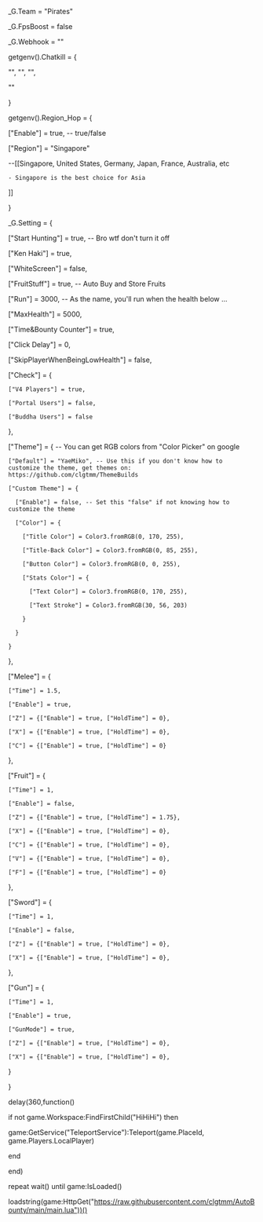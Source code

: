 _G.Team = "Pirates"

_G.FpsBoost = false

_G.Webhook = ""



getgenv().Chatkill = {

  "", "", "",

  ""

}

getgenv().Region_Hop = {

  ["Enable"] = true, -- true/false

  ["Region"] = "Singapore"

  --[[Singapore, United States, Germany, Japan, France, Australia, etc

    - Singapore is the best choice for Asia

  ]]

}

_G.Setting = {

  ["Start Hunting"] = true, -- Bro wtf don't turn it off

  ["Ken Haki"] = true,

  ["WhiteScreen"] = false,

  ["FruitStuff"] = true, -- Auto Buy and Store Fruits

  ["Run"] = 3000, -- As the name, you'll run when the health below ...

  ["MaxHealth"] = 5000,

  ["Time&Bounty Counter"] = true,

  ["Click Delay"] = 0,

  ["SkipPlayerWhenBeingLowHealth"] = false,

  ["Check"] = {

    ["V4 Players"] = true,

    ["Portal Users"] = false,

    ["Buddha Users"] = false

  },

  ["Theme"] = { -- You can get RGB colors from "Color Picker" on google

    ["Default"] = "YaeMiko", -- Use this if you don't know how to customize the theme, get themes on: https://github.com/clgtmm/ThemeBuilds

    ["Custom Theme"] = {

      ["Enable"] = false, -- Set this "false" if not knowing how to customize the theme

      ["Color"] = {

        ["Title Color"] = Color3.fromRGB(0, 170, 255),

        ["Title-Back Color"] = Color3.fromRGB(0, 85, 255),

        ["Button Color"] = Color3.fromRGB(0, 0, 255),

        ["Stats Color"] = {

          ["Text Color"] = Color3.fromRGB(0, 170, 255),

          ["Text Stroke"] = Color3.fromRGB(30, 56, 203)

        }

      }

    }

  },

  ["Melee"] = {

    ["Time"] = 1.5,

    ["Enable"] = true,

    ["Z"] = {["Enable"] = true, ["HoldTime"] = 0},

    ["X"] = {["Enable"] = true, ["HoldTime"] = 0},

    ["C"] = {["Enable"] = true, ["HoldTime"] = 0}

  },

  ["Fruit"] = {

    ["Time"] = 1,

    ["Enable"] = false,

    ["Z"] = {["Enable"] = true, ["HoldTime"] = 1.75},

    ["X"] = {["Enable"] = true, ["HoldTime"] = 0},

    ["C"] = {["Enable"] = true, ["HoldTime"] = 0},

    ["V"] = {["Enable"] = true, ["HoldTime"] = 0},

    ["F"] = {["Enable"] = true, ["HoldTime"] = 0}

  },

  ["Sword"] = {

    ["Time"] = 1,

    ["Enable"] = false,

    ["Z"] = {["Enable"] = true, ["HoldTime"] = 0},

    ["X"] = {["Enable"] = true, ["HoldTime"] = 0},

  },

  ["Gun"] = {

    ["Time"] = 1,

    ["Enable"] = true,

    ["GunMode"] = true,

    ["Z"] = {["Enable"] = true, ["HoldTime"] = 0},

    ["X"] = {["Enable"] = true, ["HoldTime"] = 0},

  }

}

delay(360,function()

  if not game.Workspace:FindFirstChild("HiHiHi") then

   game:GetService("TeleportService"):Teleport(game.PlaceId, game.Players.LocalPlayer)

  end

end)

repeat wait() until game:IsLoaded()

loadstring(game:HttpGet("https://raw.githubusercontent.com/clgtmm/AutoBounty/main/main.lua"))()
